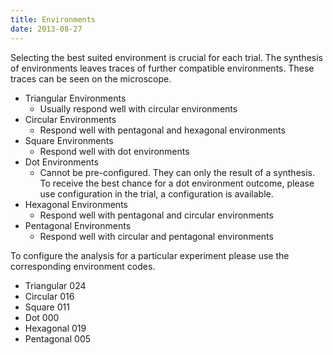 ```yaml
---
title: Environments
date: 2013-08-27
---
```


Selecting the best suited environment is crucial for each trial.
The synthesis of environments leaves traces of further compatible environments. These traces can be seen on the microscope.


- Triangular Environments
    - Usually respond well with circular environments
- Circular Environments
    - Respond well with pentagonal and hexagonal environments
- Square Environments
    - Respond well with dot environments
- Dot Environments
    - Cannot be pre-configured. They can only the result of a synthesis. To receive the best chance for a dot environment outcome, please use configuration in the trial, a configuration is available.
- Hexagonal Environments
    - Respond well with pentagonal and circular environments
- Pentagonal Environments
    - Respond well with circular and pentagonal environments

To configure the analysis for a particular experiment please use the corresponding environment codes.

- Triangular 024
- Circular 016
- Square 011
- Dot 000
- Hexagonal 019
- Pentagonal 005
